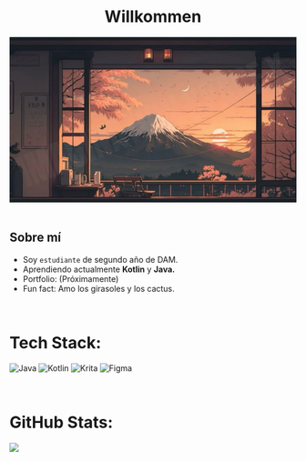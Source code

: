 <!-- Presentación y banner -->
<div align = "center">
    <h1>Willkommen</h1>
    <img src= "https://github.com/navfer/navfer/blob/main/fuji.jpg">
</div>
<br>

<!-- Sobre mi -->
## Sobre mí  
- Soy `estudiante` de segundo año de DAM.
- Aprendiendo actualmente **Kotlin** y **Java.**
- Portfolio: (Próximamente)
- Fun fact: Amo los girasoles y los cactus.

<!--Tecnologías utilizadas -->
<br>    

# Tech Stack:  

![Java](https://img.shields.io/badge/java-%23ED8B00.svg?style=for-the-badge&logo=openjdk&logoColor=white) ![Kotlin](https://img.shields.io/badge/kotlin-%237F52FF.svg?style=for-the-badge&logo=kotlin&logoColor=white) ![Krita](https://img.shields.io/badge/Krita-203759?style=for-the-badge&logo=krita&logoColor=EEF37B) ![Figma](https://img.shields.io/badge/figma-%23F24E1E.svg?style=for-the-badge&logo=figma&logoColor=white)

<!--Porcentaje lenguajes -->
<br>    

# GitHub Stats:  

![](https://github-readme-stats.vercel.app/api/top-langs/?username=navfer&theme=dark&hide_border=false&include_all_commits=false&count_private=true&layout=compact)

